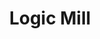 ---
associated_papers: https://arxiv.org/pdf/2301.00200.pdf
authors: Sebastian Erhardt, Mainak Ghosh, Erik Buunk, Michael E. Rose, Dietmar Harhoff
description: 'Logic Mill is a scalable and openly accessible soft- ware system that
  identifies semantically similar documents within either one domain-specific corpus
  or multi-domain corpora. It uses advanced Natural Language Processing (NLP) techniques
  to generate numerical representations of documents. Currently it leverages a large
  pre-trained language model to generate these document representations. The system
  focuses on scientific publications and patent documents and contains more than 200
  million documents. It is easily accessible via a simple Application Programming
  Interface (API) or via a web interface. Moreover, it is continuously being updated
  and can be extended to text corpora from other domains. '
documentation: https://github.com/max-planck-innovation-competition/logic-mill
last_edit: Fri, 01 Dec 2023 12:21:37 GMT
location: https://logic-mill.net/
shortname: logic-mill
tags:
- semantic analysis
title: Logic Mill
uuid: 4a3152a3-ec06-4aa9-b92d-eb12779dfdae
---